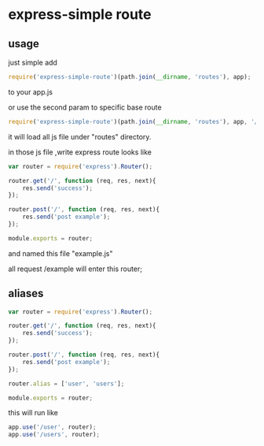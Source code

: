 # express-simple route

## usage
just simple add
```javascript
require('express-simple-route')(path.join(__dirname, 'routes'), app);
```
to your app.js

or use the second param to specific base route

```javascript
require('express-simple-route')(path.join(__dirname, 'routes'), app, '/api');
```

it will load all js file under "routes" directory.

in those js file ,write express route looks like
 
```javascript
var router = require('express').Router();

router.get('/', function (req, res, next){
	res.send('success');
});

router.post('/', function (req, res, next){
	res.send('post example');
});

module.exports = router;
```

and named this file "example.js"

all request /example will enter this router;

## aliases
```javascript
var router = require('express').Router();

router.get('/', function (req, res, next){
	res.send('success');
});

router.post('/', function (req, res, next){
	res.send('post example');
});

router.alias = ['user', 'users'];

module.exports = router;
```

this will run like 
```js
app.use('/user', router);
app.use('/users', router);
```